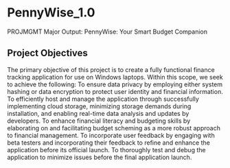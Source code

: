 # PennyWise_1.0
PROJMGMT Major Output: PennyWise: Your Smart Budget Companion

## Project Objectives
The primary objective of this project is to create a fully functional finance tracking application for use on Windows laptops. Within this scope, we seek to achieve the following: 
To ensure data privacy by employing either system hashing or data encryption to protect user identity and financial information. 
To efficiently host and manage the application through successfully implementing cloud storage, minimizing storage demands during installation, and enabling real-time data analysis and updates by developers.
To enhance financial literacy and budgeting skills by elaborating on and facilitating budget scheming as a more robust approach to financial management.
To incorporate user feedback by engaging with beta testers and incorporating their feedback to refine and enhance the application before its official launch.
To thoroughly test and debug the application to minimize issues before the final application launch. 
